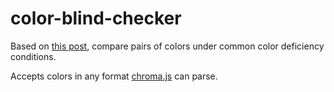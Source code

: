 # color-blind-checker

Based on [this post](https://www.vis4.net/blog/2018/02/automate-colorblind-checking/), compare pairs of colors under common color deficiency conditions.

Accepts colors in any format [chroma.js](https://www.npmjs.com/package/chroma-js) can parse.
